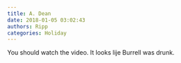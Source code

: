 ```yaml
---
title: A. Dean
date: 2018-01-05 03:02:43
authors: Ripp
categories: Holiday
---
```


 You should watch the video. It looks lije Burrell was drunk.